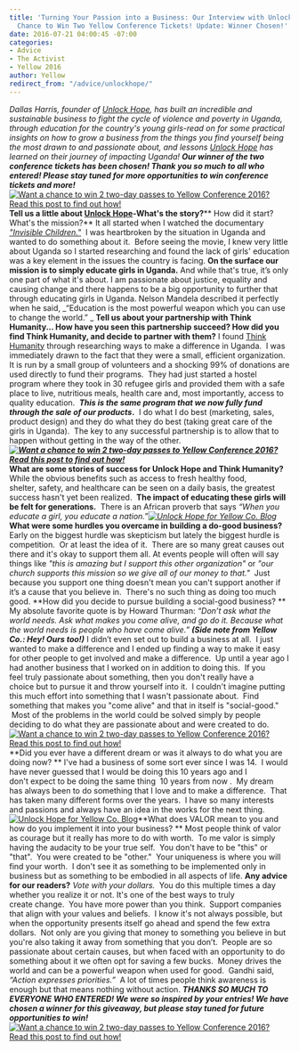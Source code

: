 ```yaml
---
title: 'Turning Your Passion into a Business: Our Interview with Unlock Hope and a
  Chance to Win Two Yellow Conference Tickets! Update: Winner Chosen!'
date: 2016-07-21 04:00:45 -07:00
categories:
- Advice
- The Activist
- Yellow 2016
author: Yellow
redirect_from: "/advice/unlockhope/"
---
```


_Dallas Harris, founder of [Unlock Hope](https://unlockhope.com/), has built an incredible and sustainable business to fight the cycle of violence and poverty in Uganda, through education for the country's young girls-read on for some practical insights on how to grow a business from the things you find yourself being the most drawn to and passionate about, and lessons [Unlock Hope](https://unlockhope.com/) has learned on their journey of impacting Uganda! **Our winner of the two conference tickets has been chosen! Thank you so much to all who entered! Please stay tuned for more opportunities to win conference tickets and more!**_ [![Want a chance to win 2 two-day passes to Yellow Conference 2016? Read this post to find out how!](https://yellow-blog-images.imgix.net/2016/07/TITLE-IMAGE-2.jpg)](https://yellow-blog-images.imgix.net/2016/07/TITLE-IMAGE-2.jpg) **Tell us a little about [Unlock Hope](https://unlockhope.com/)-What's the story?**** How did it start? What's the mission?** It all started when I watched the documentary _["Invisible Children."](http://invisiblechildren.com/)_  I was heartbroken by the situation in Uganda and wanted to do something about it.  Before seeing the movie, I knew very little about Uganda so I started researching and found the lack of girls' education was a key element in the issues the country is facing. **On the surface our mission is to simply educate girls in Uganda.** And while that's true, it’s only one part of what it's about. I am passionate about justice, equality and causing change and there happens to be a big opportunity to further that through educating girls in Uganda. Nelson Mandela described it perfectly when he said, _“Education is the most powerful weapon which you can use to change the world.” _ **Tell us about your partnership with Think Humanity... How have you seen this partnership succeed? How did you find Think Humanity, and decide to partner with them?** I found [Think Humanity](http://www.thinkhumanity.org/) through researching ways to make a difference in Uganda.  I was immediately drawn to the fact that they were a small, efficient organization.  It is run by a small group of volunteers and a shocking 99% of donations are used directly to fund their programs.  They had just started a hostel program where they took in 30 refugee girls and provided them with a safe place to live, nutritious meals, health care and, most importantly, access to quality education.  **_This is the same program that we now fully fund through the sale of our products_.**  I do what I do best (marketing, sales, product design) and they do what they do best (taking great care of the girls in Uganda).  The key to any successful partnership is to allow that to happen without getting in the way of the other. _**[![Want a chance to win 2 two-day passes to Yellow Conference 2016? Read this post to find out how!](https://yellow-blog-images.imgix.net/2016/07/TEXT-BOX-11.jpg)](https://yellow-blog-images.imgix.net/2016/07/TEXT-BOX-11.jpg)**_ **What are some stories of success for Unlock Hope and Think Humanity?** While the obvious benefits such as access to fresh healthy food, shelter, safety, and healthcare can be seen on a daily basis, the greatest success hasn't yet been realized.  **The impact of educating these girls will be felt for generations.**  There is an African proverb that says _“When you educate a girl, you educate a nation.”[![Unlock Hope for Yellow Co. Blog](https://yellow-blog-images.imgix.net/2016/07/IMG_4641.jpg)](https://yellow-blog-images.imgix.net/2016/07/IMG_4641.jpg)_**What were some hurdles you overcame in building a do-good business?** Early on the biggest hurdle was skepticism but lately the biggest hurdle is competition.  Or at least the idea of it.  There are so many great causes out there and it's okay to support them all. At events people will often will say things like _"this is amazing but I support this other organization"_ or _"our church supports this mission so we give all of our money to that."_  Just because you support one thing doesn't mean you can't support another if it’s a cause that you believe in.  There's no such thing as doing too much good. **How did you decide to pursue building a social-good business? ** My absolute favorite quote is by Howard Thurman: _“Don’t ask what the world needs. Ask what makes you come alive, and go do it. Because what the world needs is people who have come alive.” **(Side note from Yellow Co.: Hey! Ours too!)**_ I didn’t even set out to build a business at all.  I just wanted to make a difference and I ended up finding a way to make it easy for other people to get involved and make a difference.  Up until a year ago I had another business that I worked on in addition to doing this.  If you feel truly passionate about something, then you don't really have a choice but to pursue it and throw yourself into it.  I couldn't imagine putting this much effort into something that I wasn't passionate about.  Find something that makes you "come alive" and that in itself is "social-good."  Most of the problems in the world could be solved simply by people deciding to do what they are passionate about and were created to do. [![Want a chance to win 2 two-day passes to Yellow Conference 2016? Read this post to find out how!](https://yellow-blog-images.imgix.net/2016/07/TEXT-BOX-23.jpg)](https://yellow-blog-images.imgix.net/2016/07/TEXT-BOX-23.jpg) **Did you ever have a different dream or was it always to do what you are doing now? ** I've had a business of some sort ever since I was 14.  I would have never guessed that I would be doing this 10 years ago and I don't expect to be doing the same thing  10 years from now .  My dream has always been to do something that I love and to make a difference.  That has taken many different forms over the years.  I have so many interests and passions and always have an idea in the works for the next thing.[![Unlock Hope for Yellow Co. Blog](https://yellow-blog-images.imgix.net/2016/07/IMG_4687.jpg)](https://yellow-blog-images.imgix.net/2016/07/IMG_4687.jpg)**What does VALOR mean to you and how do you implement it into your business? ** Most people think of valor as courage but it really has more to do with worth.  To me valor is simply having the audacity to be your true self.  You don't have to be "this" or "that".  You were created to be "other."  Your uniqueness is where you will find your worth.  I don't see it as something to be implemented only in business but as something to be embodied in all aspects of life. **Any advice for our readers?** _Vote with your dollars._  You do this multiple times a day whether you realize it or not. It's one of the best ways to truly create change.  You have more power than you think.  Support companies that align with your values and beliefs.  I know it's not always possible, but when the opportunity presents itself go ahead and spend the few extra dollars.  Not only are you giving that money to something you believe in but you're also taking it away from something that you don’t.  People are so passionate about certain causes, but when faced with an opportunity to do something about it we often opt for saving a few bucks.  Money drives the world and can be a powerful weapon when used for good.  Gandhi said, _“Action expresses priorities.”_  A lot of times people think awareness is enough but that means nothing without action. _**THANKS SO MUCH TO EVERYONE WHO ENTERED! We were so inspired by your entries! We have chosen a winner for this giveaway, but please stay tuned for future opportunities to win!**_ [![Want a chance to win 2 two-day passes to Yellow Conference 2016? Read this post to find out how!](https://yellow-blog-images.imgix.net/2016/07/GIVEAWAY-BOX1.jpg)](https://yellow-blog-images.imgix.net/2016/07/GIVEAWAY-BOX1.jpg)
